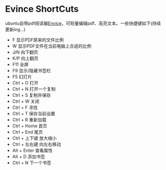 # Evince ShortCuts
ubuntu自带pdf阅读器[Envice](https://wiki.gnome.org/Apps/Evince)，可轻量编辑pdf、高亮文本。一些快捷键如下(持续更新ing...)
- F 显示PDF原来的文件比例
- W 显示PDF文件在当前电脑上合适的比例
- J/N 向下翻页
- K/P 向上翻页
- F11 全屏
- F9 显示/隐藏书签栏
- F5 幻灯片
- Ctrl + O 打开
- Ctrl + N 打开一个复制
- Ctrl + S 复制并保存
- Ctrl + W 关闭
- Ctrl + F 寻找
- Ctrl + T 保存当前设置
- Ctrl + R 重新加载
- Ctrl + Home 首页
- Ctrl + End 尾页
- Ctrl + 上下键 放大缩小
- Ctrl + 左右键 向左右移动
- Alt + Enter 查看属性
- Alt + D 添加书签
- Ctrl + N 下一个书签
